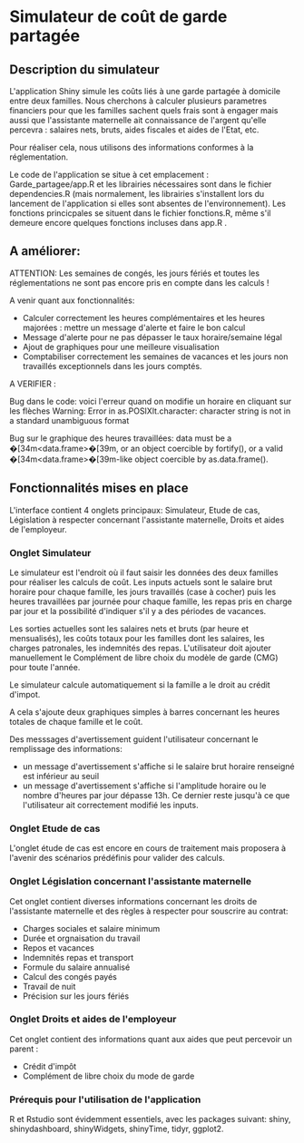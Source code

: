 # Simulateur de coût de garde partagée


## Description du simulateur

L'application Shiny simule les coûts liés à une garde partagée à domicile entre deux familles. Nous cherchons à calculer plusieurs parametres financiers pour que les familles sachent quels frais sont à engager mais aussi que l'assistante maternelle ait connaissance de l'argent qu'elle percevra : salaires nets, bruts, aides fiscales et aides de l'Etat, etc.

Pour réaliser cela, nous utilisons des informations conformes à la réglementation.
 
Le code de l'application se situe à cet emplacement : Garde_partagee/app.R et les librairies nécessaires sont dans le fichier dependencies.R (mais normalement, les librairies s'installent lors du lancement de l'application si elles sont absentes de l'environnement). Les fonctions princicpales se situent dans le fichier fonctions.R, même s'il demeure encore quelques fonctions incluses dans app.R . 

## A améliorer: 

ATTENTION: Les semaines de congés, les jours fériés et toutes les réglementations ne sont pas encore pris en compte dans les calculs !

A venir quant aux fonctionnalités: 

- Calculer correctement les heures complémentaires et les heures majorées : mettre un message d'alerte et faire le bon calcul
- Message d'alerte pour ne pas dépasser le taux horaire/semaine légal
- Ajout de graphiques pour une meilleure visualisation
- Comptabiliser correctement les semaines de vacances et les jours non travaillés exceptionnels dans les jours comptés.


A VERIFIER : 

Bug dans le code: voici l'erreur quand on modifie un horaire en cliquant sur les flèches Warning: Error in as.POSIXlt.character: character string is not in a standard unambiguous format

Bug sur le graphique des heures travaillées: data must be a �[34m<data.frame>�[39m, or an object coercible by fortify(), or a valid �[34m<data.frame>�[39m-like object coercible by as.data.frame().


## Fonctionnalités mises en place

L'interface contient 4 onglets principaux:  Simulateur, Etude de cas, Législation à respecter concernant l'assistante maternelle, Droits et aides de l'employeur. 

### Onglet Simulateur

Le simulateur est l'endroit où il faut saisir les données des deux familles pour réaliser les calculs de coût. 
Les inputs actuels sont le salaire brut horaire pour chaque famille, les jours travaillés (case à cocher) puis les heures travaillées par journée pour chaque famille, les repas pris en charge par jour et la possibilité d'indiquer s'il y a des périodes de vacances.

Les sorties actuelles sont les salaires nets et bruts (par heure et mensualisés), les coûts totaux pour les familles dont les salaires, les charges patronales, les indemnités des repas. 
L'utilisateur doit ajouter manuellement le Complément de libre choix du modèle de garde (CMG) pour toute l'année. 

Le simulateur calcule automatiquement si la famille a le droit au crédit d'impot.

A cela s'ajoute deux graphiques simples à barres concernant les heures totales de chaque famille et le coût.

Des messsages d'avertissement guident l'utilisateur concernant le remplissage des informations:
- un message d'avertissement s'affiche si le salaire brut horaire renseigné est inférieur au seuil
- un message d'avertissement s'affiche si l'amplitude horaire ou le nombre d'heures par jour dépasse 13h. Ce dernier reste jusqu'à ce que l'utilisateur ait correctement modifié les inputs.

### Onglet Etude de cas

L'onglet étude de cas est encore en cours de traitement mais proposera à l'avenir des scénarios prédéfinis pour valider des calculs. 

### Onglet Législation concernant l'assistante maternelle 

Cet onglet contient diverses informations concernant les droits de l'assistante maternelle et des règles à respecter pour souscrire au contrat: 
- Charges sociales et salaire minimum 
- Durée et orgnaisation du travail 
- Repos et vacances 
- Indemnités repas et transport
- Formule du salaire annualisé 
- Calcul des congés payés 
- Travail de nuit 
- Précision sur les jours fériés

### Onglet Droits et aides de l'employeur

Cet onglet contient des informations quant aux aides que peut percevoir un parent : 
- Crédit d'impôt 
- Complément de libre choix du mode de garde 

### Prérequis pour l'utilisation de l'application

R et Rstudio sont évidemment essentiels, avec les packages suivant: shiny, shinydashboard, shinyWidgets, shinyTime, tidyr, ggplot2.


